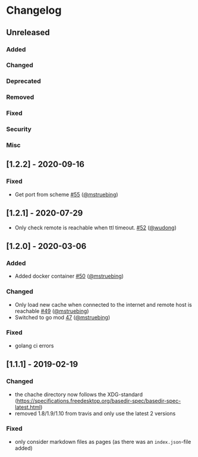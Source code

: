 # Changelog

## Unreleased

### Added

### Changed

### Deprecated

### Removed

### Fixed

### Security

### Misc

## [1.2.2] - 2020-09-16

### Fixed

-   Get port from scheme [#55](https://github.com/mstruebing/tldr/pull/55) ([@mstruebing](https://github.com/mstruebing))

## [1.2.1] - 2020-07-29

-   Only check remote is reachable when ttl timeout. [#52](https://github.com/mstruebing/tldr/pull/52) ([@wudong](https://github.com/wudong))

## [1.2.0] - 2020-03-06

### Added

-   Added docker container [#50](https://github.com/mstruebing/tldr/pull/50) ([@mstruebing](https://github.com/mstruebing))

### Changed

-   Only load new cache when connected to the internet and remote host is reachable [#49](https://github.com/mstruebing/tldr/pull/49) ([@mstruebing](https://github.com/mstruebing))
-   Switched to go mod [47](https://github.com/mstruebing/tldr/pull/47) ([@mstruebing](https://github.com/mstruebing))

### Fixed

-   golang ci errors

## [1.1.1] - 2019-02-19

### Changed

-   the chache directory now follows the XDG-standard (https://specifications.freedesktop.org/basedir-spec/basedir-spec-latest.html)
-   removed 1.8/1.9/1.10 from travis and only use the latest 2 versions

### Fixed

-   only consider markdown files as pages (as there was an `index.json`-file added)
